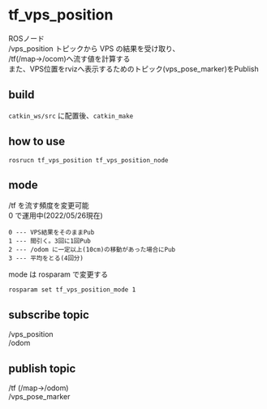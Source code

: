 # tf_vps_position

ROSノード  
/vps_position トピックから VPS の結果を受け取り、  
/tf(/map->/ocom)へ流す値を計算する  
また、VPS位置をrvizへ表示するためのトピック(vps_pose_marker)をPublish

## build
`catkin_ws/src` に配置後、`catkin_make`

## how to use
```
rosrucn tf_vps_position tf_vps_position_node
```
## mode
/tf を流す頻度を変更可能  
0 で運用中(2022/05/26現在)  
```
0 --- VPS結果をそのままPub  
1 --- 間引く。3回に1回Pub  
2 --- /odom に一定以上(10cm)の移動があった場合にPub  
3 --- 平均をとる(4回分)  
```
mode は rosparam で変更する  
```
rosparam set tf_vps_position_mode 1
```

## subscribe topic 
/vps_position  
/odom

## publish topic
/tf (/map->/odom)  
/vps_pose_marker
